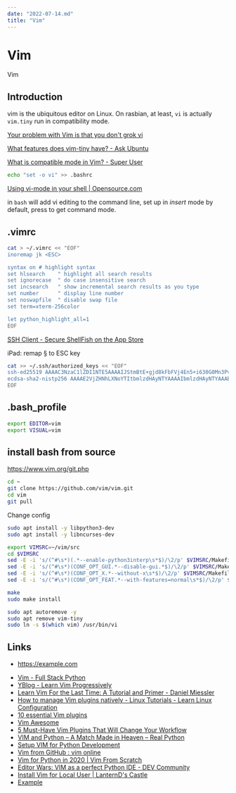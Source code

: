 ```yaml
---
date: "2022-07-14.md"
title: "Vim"
---
```


<!-- markdownlint-disable MD025 -->
# Vim
<!-- markdownlint-enable MD025 -->

Vim

## Introduction

vim is the ubiquitous editor on Linux. On rasbian, at least, `vi` is actually `vim.tiny` run in compatibility mode.

[Your problem with Vim is that you don't grok vi](https://stackoverflow.com/a/1220118/3617057)

[What features does vim-tiny have? - Ask Ubuntu](https://askubuntu.com/questions/104138/what-features-does-vim-tiny-have)

[What is compatible mode in Vim? - Super User](https://superuser.com/questions/543317/what-is-compatible-mode-in-vim)

```bash
echo "set -o vi" >> .bashrc 
```

[Using vi-mode in your shell | Opensource.com](https://opensource.com/article/17/3/fun-vi-mode-your-shell)

in `bash` will add vi editing to the command line, set up in *insert* mode by default, press <ESC> to get command mode.

## .vimrc

```bash
cat > ~/.vimrc << "EOF"
inoremap jk <ESC>

syntax on # highlight syntax
set hlsearch    " highlight all search results
set ignorecase  " do case insensitive search 
set incsearch   " show incremental search results as you type
set number      " display line number
set noswapfile  " disable swap file
set term=xterm-256color

let python_highlight_all=1
EOF
```

[‎SSH Client - Secure ShellFish on the App Store](https://apps.apple.com/gb/app/ssh-client-secure-shellfish/id1336634154)

iPad: remap § to ESC key

```bash
cat >> ~/.ssh/authorized_keys << "EOF"
ssh-ed25519 AAAAC3NzaC1lZDI1NTE5AAAAIJStmBtE+gjd8kFbFVj4En5+i630G0Mn3Pv4+p5sQyde
ecdsa-sha2-nistp256 AAAAE2VjZHNhLXNoYTItbmlzdHAyNTYAAAAIbmlzdHAyNTYAAABBBFfwuj1qjlmAbsw4PjCeZrYxtYlXzH1KZi+dMIsB7QjI7wD3pB56aJebgYBC0HlnEqupKucrK5NkhFD6n5i668I= ShellFish@Jack-iPad-14072022
EOF
```

## .bash_profile

```bash
export EDITOR=vim
export VISUAL=vim
```

## install bash from source

https://www.vim.org/git.php

```bash
cd ~
git clone https://github.com/vim/vim.git
cd vim
git pull
```

Change config
```bash
sudo apt install -y libpython3-dev
sudo apt install -y libncurses-dev

export VIMSRC=~/vim/src
cd $VIMSRC
sed -E -i 's/(^#\s*)(.*--enable-python3interp\s*$)/\2/p' $VIMSRC/Makefile
sed -E -i 's/(^#\s*)(CONF_OPT_GUI.*--disable-gui.*$)/\2/p' $VIMSRC/Makefile
sed -E -i 's/(^#\s*)(CONF_OPT_X.*--without-x\s*$)/\2/p' $VIMSRC/Makefile
sed -E -i 's/(^#\s*)(CONF_OPT_FEAT.*--with-features=normal\s*$)/\2/p' $VIMSRC/Makefile

make
sudo make install
```

```bash
sudo apt autoremove -y
sudo apt remove vim-tiny 
sudo ln -s $(which vim) /usr/bin/vi
```

## Links

<!-- markdownlint-disable MD034 -->
* https://example.com
<!-- markdownlint-enable MD034 -->
* [Vim - Full Stack Python](https://www.fullstackpython.com/vim.html)
* [YBlog - Learn Vim Progressively](http://yannesposito.com/Scratch/en/blog/Learn-Vim-Progressively/)
* [Learn Vim For the Last Time: A Tutorial and Primer - Daniel Miessler](https://danielmiessler.com/study/vim/)
* [How to manage Vim plugins natively - Linux Tutorials - Learn Linux Configuration](https://linuxconfig.org/how-to-manage-vim-plugins-natively)
* [10 essential Vim plugins](https://medium.com/@huntie/10-essential-vim-plugins-for-2018-39957190b7a9)
* [Vim Awesome](https://vimawesome.com)
* [5 Must-Have Vim Plugins That Will Change Your Workflow](https://www.twilio.com/blog/5-must-have-vim-plugins-that-will-change-your-workflow)
* [VIM and Python – A Match Made in Heaven – Real Python](https://realpython.com/vim-and-python-a-match-made-in-heaven/)
* [Setup VIM for Python Development](https://linuxhint.com/vim-python-development/)
* [Vim from GitHub : vim online](https://www.vim.org/git.php)
* [Vim for Python in 2020 | Vim From Scratch](https://www.vimfromscratch.com/articles/vim-for-python)
* [Editor Wars: VIM as a perfect Python IDE - DEV Community](https://dev.to/bezirganyan/editor-wars-vim-as-a-perfect-python-ide-19ne)
* [Install Vim for Local User | LanternD's Castle](https://en.dlyang.me//install-vim-for-local-user/)
* [Example](https://example.com)